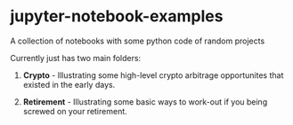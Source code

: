# jupyter-notebook-examples
A collection of notebooks with some python code of random projects

Currently just has two main folders:

1. **Crypto** - Illustrating some high-level crypto arbitrage opportunites that existed in the early days.

2. **Retirement** - Illustrating some basic ways to work-out if you being screwed on your retirement.
